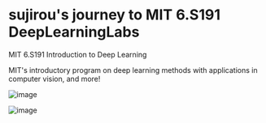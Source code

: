 # sujirou's journey to MIT 6.S191 DeepLearningLabs
MIT 6.S191 Introduction to Deep Learning

MIT's introductory program on deep learning methods with applications in computer vision, and more!

![image](https://github.com/user-attachments/assets/b2fddddf-622b-4d92-bc0a-cf19cdd9a01d)

![image](https://github.com/user-attachments/assets/07976246-98ba-4ae4-99a8-eb4be61f485c)


